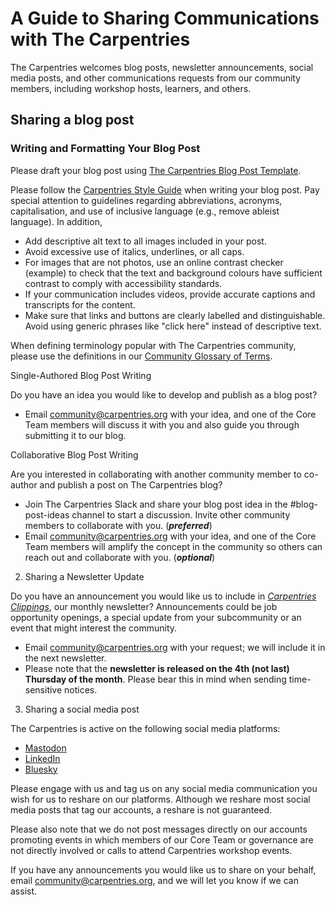 # A Guide to Sharing Communications with The Carpentries

The Carpentries welcomes blog posts, newsletter announcements, social media posts, and other communications requests from our community members, including workshop hosts, learners, and others. 

## Sharing a blog post 

### Writing and Formatting Your Blog Post

Please draft your blog post using [The Carpentries Blog Post Template](https://docs.google.com/document/d/1iUUOHkpGm1H7OPYLtYRSeTFw08ctMbak4k1j6Xp5C-U/edit?tab=t.0). 

Please follow the [Carpentries Style Guide](https://docs.carpentries.org/topic_folders/communications/resources/style-guide.html) when writing your blog post. Pay special attention to guidelines regarding abbreviations, acronyms, capitalisation, and use of inclusive language (e.g., remove ableist language). In addition, 

* Add descriptive alt text to all images included in your post.   
* Avoid excessive use of italics, underlines, or all caps.  
* For images that are not photos, use an online contrast checker (example) to check that the text and background colours have sufficient contrast to comply with accessibility standards.  
* If your communication includes videos, provide accurate captions and transcripts for the content.  
* Make sure that links and buttons are clearly labelled and distinguishable. Avoid using generic phrases like "click here" instead of descriptive text.

When defining terminology popular with The Carpentries community, please use the definitions in our [Community Glossary of Terms](https://docs.carpentries.org/resources/general/glossary.html).  

Single-Authored Blog Post Writing

Do you have an idea you would like to develop and publish as a blog post?

* Email community@carpentries.org with your idea, and one of the Core Team members will discuss it with you and also guide you through submitting it to our blog. 

Collaborative Blog Post Writing

Are you interested in collaborating with another community member to co-author and publish a post on The Carpentries blog?

* Join The Carpentries Slack and share your blog post idea in the \#blog-post-ideas channel to start a discussion. Invite other community members to collaborate with you. (***preferred***)  
* Email community@carpentries.org with your idea, and one of the Core Team members will amplify the concept in the community so others can reach out and collaborate with you. (***optional***)

2. Sharing a Newsletter Update 

Do you have an announcement you would like us to include in [*Carpentries Clippings*](https://carpentries.org/about-us/newsletter/), our monthly newsletter? Announcements could be job opportunity openings, a special update from your subcommunity or an event that might interest the community. 

* Email [community@carpentries.org](mailto:community@carpentries.org) with your request; we will include it in the next newsletter.   
* Please note that the **newsletter is released on the 4th (not last) Thursday of the month**. Please bear this in mind when sending time-sensitive notices. 


3. Sharing a social media post

The Carpentries is active on the following social media platforms:

* [Mastodon](https://hachyderm.io/@thecarpentries)  
* [LinkedIn](https://www.linkedin.com/company/the-carpentries/)  
* [Bluesky](https://bsky.app/profile/carpentries.carpentries.org)

Please engage with us and tag us on any social media communication you wish for us to reshare on our platforms. Although we reshare most social media posts that tag our accounts, a reshare is not guaranteed. 

Please also note that we do not post messages directly on our accounts promoting events in which members of our Core Team or governance are not directly involved or calls to attend Carpentries workshop events.  

If you have any announcements you would like us to share on your behalf, email community@carpentries.org, and we will let you know if we can assist. 
